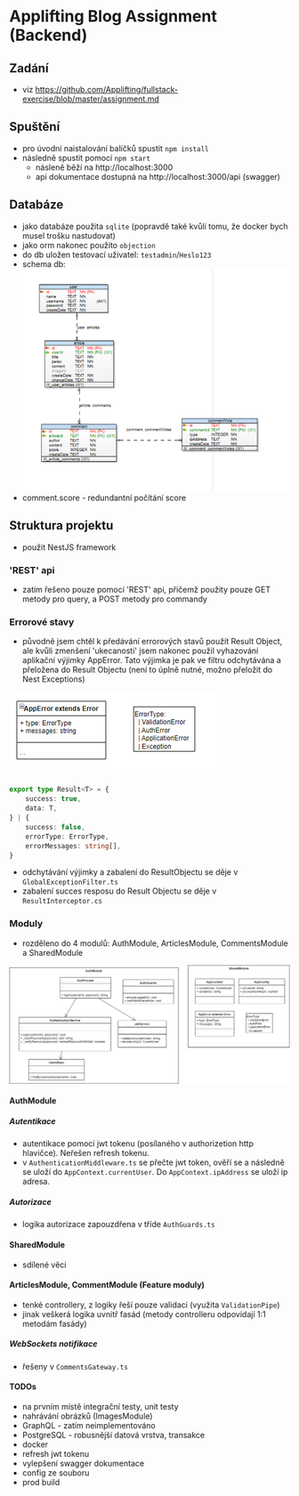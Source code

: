 # Applifting Blog Assignment (Backend)
## Zadání
- viz https://github.com/Applifting/fullstack-exercise/blob/master/assignment.md

## Spuštění
- pro úvodní naistalování balíčků spustit `npm install`
- následně spustit pomocí `npm start`
  - násleně běží na http://localhost:3000
  - api dokumentace dostupná na http://localhost:3000/api (swagger)

## Databáze
- jako databáze použita `sqlite` (popravdě také kvůli tomu, že docker bych musel trošku nastudovat)
- jako orm nakonec použito `objection`
- do db uložen testovací uživatel: `testadmin`/`Heslo123`
- schema db:
  ![](./doc/db-schema.png)
- comment.score - redundantní počítání score

## Struktura projektu
- použit NestJS framework

### 'REST' api
- zatím řešeno pouze pomocí 'REST' api, přičemž použity pouze GET metody pro query, a POST metody pro commandy

### Errorové stavy
- původně jsem chtěl k předávání errorových stavů použít Result Object, ale kvůli zmenšení 'ukecanosti' jsem nakonec použil vyhazování aplikační výjimky AppError. Tato výjimka je pak ve filtru odchytávána a přeložena do Result Objectu (není to úplně nutné, možno přeložit do Nest Exceptions)

![](./doc/AppError.png)

```ts
export type Result<T> = {
    success: true,
    data: T,
} | {
    success: false,
    errorType: ErrorType,
    errorMessages: string[],
}
```

- odchytávání výjimky a zabalení do ResultObjectu se děje v `GlobalExceptionFilter.ts`
- zabalení succes resposu do Result Objectu se děje v `ResultInterceptor.cs`

### Moduly
- rozděleno do 4 modulů: AuthModule, ArticlesModule, CommentsModule a SharedModule

![](./doc/class-diagram.png)

#### AuthModule

##### Autentikace
  - autentikace pomocí jwt tokenu (posílaného v authorizetion http hlavičce). Neřešen refresh tokenu.
  - v `AuthenticationMiddleware.ts` se přečte jwt token, ověří se a následně se uloží do `AppContext.currentUser`. Do `AppContext.ipAddress` se uloží ip adresa.

##### Autorizace
  - logika autorizace zapouzdřena v tříde `AuthGuards.ts`

#### SharedModule
  - sdílené věci

#### ArticlesModule, CommentModule (Feature moduly)
  - tenké controllery, z logiky řeší pouze validaci (využita `ValidationPipe`)
  - jinak veškerá logika uvnitř fasád (metody controlleru odpovídají 1:1 metodám fasády)

  ##### WebSockets notifikace
  - řešeny v `CommentsGateway.ts`


#### TODOs
  - na prvním místě integrační testy, unit testy
  - nahrávání obrázků (ImagesModule)
  - GraphQL - zatím neimplementováno 
  - PostgreSQL - robusnější datová vrstva, transakce
  - docker
  - refresh jwt tokenu
  - vylepšení swagger dokumentace
  - config ze souboru
  - prod build
